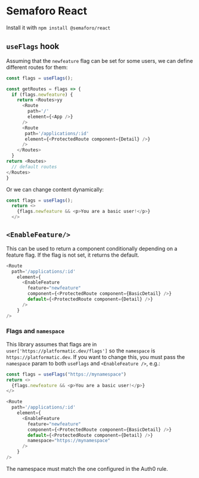 # Semaforo React 

Install it with `npm install @semaforo/react`

## `useFlags` hook

Assuming that the `newfeature` flag can be set for some users, we can define different routes for them:

```js
const flags = useFlags();

const getRoutes = flags => {
  if (flags.newfeature) {
    return <Routes>yy
      <Route
        path='/'
        element={<App />}
      />
      <Route
       path='/applications/:id'
       element={<ProtectedRoute component={Detail} />}
      />
    </Routes>
  } 
return <Routes> 
  // default routes
</Routes>
}
```
Or we can change content dynamically:


```js
const flags = useFlags();
  return <>
    {flags.newfeature && <p>You are a basic user!</p>}
  </>
``` 

## `<EnableFeature/>`
This can be used to return a component conditionally depending on a feature flag. If the flag is not set, it returns the default.

```js
<Route
  path='/applications/:id'
    element={
      <EnableFeature
        feature="newfeature"
        component={<ProtectedRoute component={BasicDetail} />}
        default={<ProtectedRoute component={Detail} />}
      />
    }
/>
```

### Flags and `namespace`
This library assumes that flags are in `user['https://platformatic.dev/flags']` so the `namespace` is `https://platformatic.dev`. If you want to change this, you must pass the `namespace` param to both `useFlags` and `<EnableFeature />`, e.g.:

```js
const flags = useFlags("https://mynamespace")
return <>
  {flags.newfeature && <p>You are a basic user!</p>}
</>

```

```js
<Route
  path='/applications/:id'
    element={
      <EnableFeature
        feature="newfeature"
        component={<ProtectedRoute component={BasicDetail} />}
        default={<ProtectedRoute component={Detail} />}
        namespace="https://mynamespace"
      />
    }
/>
```
The namespace must match the one configured in the Auth0 rule.


 
